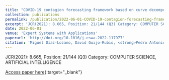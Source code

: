 ```yaml
---
title: "COVID-19 contagion forecasting framework based on curve decomposition and evolutionary artificial neural networks: A case study in Andalusia, Spain"
collection: publications
permalink: /publication/2022-06-01-COVID-19-contagion-forecasting-framework-based-on-curve-decomposition-and-evolutionary-artificial-ne
excerpt: 'JCR(2021): 8.665, Position: 21/144 (Q3) Category: COMPUTER SCIENCE, ARTIFICIAL INTELLIGENCE'
date: 2022-06-01
venue: 'Expert Systems with Applications'
paperurl: 'http://doi.org/10.1016/j.eswa.2022.117977'
citation: 'Miguel Díaz-Lozano, David Guijo-Rubio, <strong>Pedro Antonio Gutiérrez</strong>, Antonio Manuel Gómez-Orellana, Isaac Túñez, Luis Ortigosa-Moreno, Armando Romanos-Rodríguez, Javier Padillo-Ruiz, César Hervás-Martínez, &quot;COVID-19 contagion forecasting framework based on curve decomposition and evolutionary artificial neural networks: A case study in Andalusia, Spain.&quot; Expert Systems with Applications, Vol. 207, 2022, pp.117977.'
---
```

JCR(2021): 8.665, Position: 21/144 (Q3) Category: COMPUTER SCIENCE, ARTIFICIAL INTELLIGENCE

[Access paper here](http://doi.org/10.1016/j.eswa.2022.117977){:target="_blank"}
